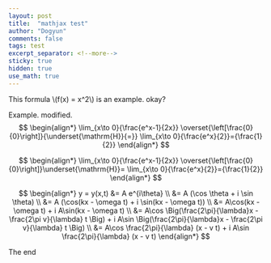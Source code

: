 ```yaml
---
layout: post
title:  "mathjax test"
author: "Dogyun"
comments: false
tags: test
excerpt_separator: <!--more-->
sticky: true
hidden: true
use_math: true
---
```


This formula \\(f(x) = x^2\\) is an example. okay?

Example. modified.
$$
\begin{align*}
\lim_{x\to 0}{\frac{e^x-1}{2x}}
\overset{\left[\frac{0}{0}\right]}{\underset{\mathrm{H}}{=}}
\lim_{x\to 0}{\frac{e^x}{2}}={\frac{1}{2}}
\end{align*}
$$

$$
\begin{align*}
\lim_{x\to 0}{\frac{e^x-1}{2x}}
\overset{\left[\frac{0}{0}\right]}\underset{\mathrm{H}}=
\lim_{x\to 0}{\frac{e^x}{2}}={\frac{1}{2}}
\end{align*}
$$

$$ 
\begin{align*}
y = y(x,t) &= A e^{i\theta} \\
&= A (\cos \theta + i \sin \theta) \\
&= A (\cos(kx - \omega t) + i \sin(kx - \omega t)) \\
&= A\cos(kx - \omega t) + i A\sin(kx - \omega t)  \\ 
&= A\cos \Big(\frac{2\pi}{\lambda}x - \frac{2\pi v}{\lambda} t \Big) + i A\sin \Big(\frac{2\pi}{\lambda}x - \frac{2\pi v}{\lambda} t \Big)  \\
&= A\cos \frac{2\pi}{\lambda} (x - v t) + i A\sin \frac{2\pi}{\lambda} (x - v t)
\end{align*}
$$

The end